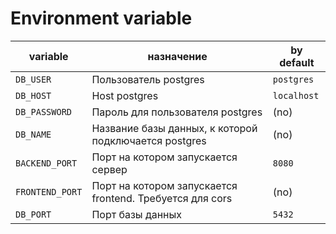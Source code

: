 # Environment variable

| variable | назначение | by default |
|---|---|---|
| `DB_USER` | Пользователь postgres | `postgres`| 
| `DB_HOST` | Host postgres | `localhost` |
| `DB_PASSWORD` | Пароль для пользователя postgres | (no) |
| `DB_NAME` | Название базы данных, к которой подключается postgres | (no) |
| `BACKEND_PORT` | Порт на котором запускается сервер | `8080` |
| `FRONTEND_PORT` | Порт на котором запускается frontend. Требуется для cors | (no) |
| `DB_PORT` | Порт базы данных | `5432` |